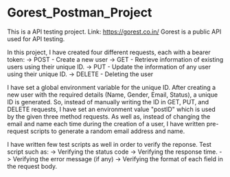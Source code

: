 # Gorest_Postman_Project
This is a API testing project. 
Link: https://gorest.co.in/
Gorest is a public API used for API testing. 

In this project, I have created four different requests, each with a bearer token: 
-> POST - Create a new user
-> GET - Retrieve information of existing users using their unique ID.
-> PUT - Update the information of any user using their unique ID.
-> DELETE - Deleting the user 

I have set a global environment variable for the unique ID. After creating a new user with the required details (Name, Gender, Email, Status), a unique ID is generated.
So, instead of manually writing the ID in GET, PUT, and DELETE requests, I have set an environment value "postID" which is used by the given three method requests.
As well as, instead of changing the email and name each time during the creation of a user, I have written pre-request scripts to generate a random email address and name.

I have written few test scripts as well in order to verify the reponse. Test script such as: 
-> Verifying the status code
-> Verifying the response time.
->  Verifying the error message (if any)
-> Verifying the format of each field in the request body.
